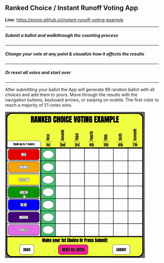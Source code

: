 ## Ranked Choice / Instant Runoff Voting App
**Live:** https://pjonp.github.io/instant-runoff-voting-example

---
##### Submit a ballot and walkthrough the counting process
---
##### Change your vote at any point & visualize how it affects the results
---
##### Or reset all votes and start over
---
After submitting your ballot the App will generate 99 random ballot with all choices and add them to yours. Move through the results with the navigation buttons, keyboard arrows, or swiping on mobile. The first color to reach a majority of 51 votes wins.

![image](https://raw.githubusercontent.com/pjonp/instant-runoff-voting-example/master/public/example.gif)
